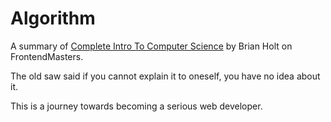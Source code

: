 # Algorithm

A summary of [Complete Intro To Computer Science](https://btholt.github.io/complete-intro-to-computer-science/) by Brian Holt on FrontendMasters. 

The old saw said if you cannot explain it to oneself, you have no idea about it.

This is a journey towards becoming a serious web developer.